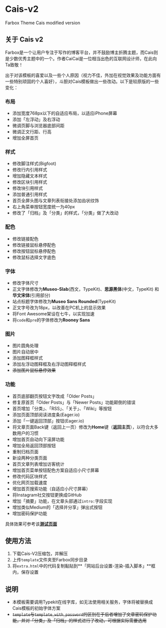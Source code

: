 # Cais-v2
Farbox Theme Cais modified version

## 关于 Cais v2      

Farbox是一个让用户专注于写作的博客平台，并不鼓励博主折腾主题，而Cais则是少数优秀主题中的一个。作者CaiCai是一位相当出色的互联网设计师，在此向Ta致敬！     

出于对该模板的喜爱以及一些个人原因（视力不佳，外加在视觉效果及功能方面有一些特别顽固的个人喜好），斗胆对Cais模板做出一些改动。以下是较原版的一些变化：    

### 布局  
- 添加宽度768px以下的自适应布局，以适应iPhone屏幕  
- 添加「左浮动」及右浮动 
- 微调页脚与浏览器底部间距  
- 微调正文行距、行高    
- 增加全屏首页      

### 样式  
- 修改脚注样式(Bigfoot)  
- 修改行内引用样式  
- 增加隐藏文本样式  
- 修改区块引用样式  
- 修改块引用样式  
- 添加普通引用样式    
- 首页全屏头图与文章列表衔接处添加齿状纹饰      
- 右上角菜单按钮宽度统一为40px      
- 修改了「归档」及「分类」的样式，「分类」做了大改动     

### 配色  
- 修改链接配色  
- 修改链接鼠标悬停配色  
- 修改按钮鼠标悬停配色  
- 修改鼠标选择文字底色  

### 字体  
- 修改字体尺寸  
- 正文字体修改为**Museo-Slab**(西文，TypeKit)、**思源黑体**(中文，TypeKit)  和**华文宋体**(引用部分)  
- 站点标题字体修改为**Museo Sans Rounded**(TypeKit)    
- 正文字号改为18px，以改善在PC机上的显示效果    
- 将Font Awesome架设在七牛，以实现加速      
- 将`code`和`pre`的字体修改为**Rooney Sans**      

### 图片  
- 图片圆角处理  
- 图片自动居中  
- 添加图释框样式  
- 添加左浮动图释框及右浮动图释框样式  
- <del>添加图片鼠标悬停效果</del>  
              
### 功能  
- 首页底部翻页按钮文字改成「Older Posts」  
- 修复原首页「Older Posts」与「Newer Posts」功能颠倒的错误  
- 首页增加「分类」、「RSS」、「关于」、「Wiki」等按钮  
- 添加页面顶部阅读进度条(Eager.io)  
- 添加「一键返回顶部」按钮(Eager.io)    
- 将文章页面Back键（返回上一页）修改为**Home**键（**返回主页**），以符合大多数用户的习惯                            
- 增加首页自动向下滚屏功能            
- 增加全局返回顶部按钮              
- 重制归档页面        
- 新设两种分类页面         
- 首页文章列表增加访客统计         
- 增加首页菜单按钮配色方案自适应小尺寸屏幕     
- 修改代码区块样式          
- 优化网页加载速度    
- 增加首页搜索功能（自适应小尺寸屏幕）               
- 将Instagram社交按钮更换成GitHub          
- 增加「摘要」功能，在文章头部通过`intro:`字段实现       
- 增加类似Medium的「选择并分享」弹出式按钮         
- 增加密码保护功能       

具体效果可参考该[**测试页面**][1]           

## 使用方法       

1. 下载Cais-V2压缩包，并解压      
2. 上传`template`文件夹至Farbox同步目录      
3. 将`extra.html`中的代码复制黏贴到**「网站后台设置-渲染-插入脚本」**框内，保存设置         

## 说明    

- 本模板需要调用Typekit在线字库，如无法使用相关服务，字体将被替换成Cais模板的初始字体方案          
- <del>`template`与`template_with_password`的区别在于后者增加了文章密码保护功能，并对「分类」及「归档」的样式进行了改动，可根据实际需要选用</del>    


[1]:	http://farbox.lanieldev.com/post/webkai-fa/lorem2


